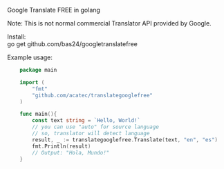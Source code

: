 Google Translate FREE in golang

Note: This is not normal commercial Translator API
provided by Google.

Install:<br>
go get github.com/bas24/googletranslatefree

Example usage:

```go
	package main

	import (
		"fmt"
		"github.com/acatec/translategooglefree"
	)

	func main(){
		const text string = `Hello, World!`
		// you can use "auto" for source language
		// so, translator will detect language
		result, _ := translategooglefree.Translate(text, "en", "es")
		fmt.Println(result)
		// Output: "Hola, Mundo!"
	}
``` 
